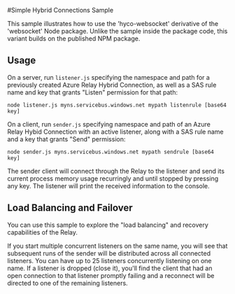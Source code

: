 #Simple Hybrid Connections Sample  

This sample illustrates how to use the 'hyco-websocket' derivative of the 'websocket' Node 
package. Unlike the sample inside the package code, this variant builds on the 
published NPM package.  

## Usage

On a server, run `listener.js` specifying the namespace and path for a previously created 
Azure Relay Hybrid Connection, as well as a SAS rule name and key that grants "Listen" permission 
for that path:

`node listener.js myns.servicebus.windows.net mypath listenrule [base64 key]`

On a client, run `sender.js` specifying namespace and path of an Azure Relay Hybid Connection with
an active listener, along with a SAS rule name and a key that grants "Send" permission:

`node sender.js myns.servicebus.windows.net mypath sendrule [base64 key]`

The sender client will connect through the Relay to the listener and send its current 
process memory usage recurringly and until stopped by pressing any key. The listener
will print the received information to the console.

## Load Balancing and Failover

You can use this sample to explore the "load balancing" and recovery capabilities of the Relay.

If you start multiple concurrent listeners on the same name, you will see that subsequent 
runs of the sender will be distributed across all connected listeners. You can have up to 
25 listeners concurrently listening on one name. If a listener is dropped (close it), you'll 
find the client that had an open connection to that listener promptly failing and a 
reconnect will be directed to one of the remaining listeners. 